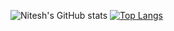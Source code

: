 ![Nitesh's GitHub stats](https://github-readme-stats.vercel.app/api?username=nitesh-relyon&count_private=true&show_icons=true&theme=radical)
[![Top Langs](https://github-readme-stats.vercel.app/api/top-langs/?username=nitesh-relyon&theme=radical)](https://github.com/nitesh-relyon/github-readme-stats)
